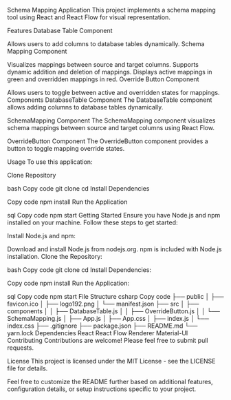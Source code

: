 Schema Mapping Application
This project implements a schema mapping tool using React and React Flow for visual representation.

Features
Database Table Component

Allows users to add columns to database tables dynamically.
Schema Mapping Component

Visualizes mappings between source and target columns.
Supports dynamic addition and deletion of mappings.
Displays active mappings in green and overridden mappings in red.
Override Button Component

Allows users to toggle between active and overridden states for mappings.
Components
DatabaseTable Component
The DatabaseTable component allows adding columns to database tables dynamically.

SchemaMapping Component
The SchemaMapping component visualizes schema mappings between source and target columns using React Flow.

OverrideButton Component
The OverrideButton component provides a button to toggle mapping override states.

Usage
To use this application:

Clone Repository

bash
Copy code
git clone <repository-url>
cd <repository-directory>
Install Dependencies

Copy code
npm install
Run the Application

sql
Copy code
npm start
Getting Started
Ensure you have Node.js and npm installed on your machine. Follow these steps to get started:

Install Node.js and npm:

Download and install Node.js from nodejs.org.
npm is included with Node.js installation.
Clone the Repository:

bash
Copy code
git clone <repository-url>
cd <repository-directory>
Install Dependencies:

Copy code
npm install
Run the Application:

sql
Copy code
npm start
File Structure
csharp
Copy code
├── public
│   ├── favicon.ico
│   ├── logo192.png
│   └── manifest.json
├── src
│   ├── components
│   │   ├── DatabaseTable.js
│   │   ├── OverrideButton.js
│   │   └── SchemaMapping.js
│   ├── App.js
│   ├── App.css
│   ├── index.js
│   └── index.css
├── .gitignore
├── package.json
├── README.md
└── yarn.lock
Dependencies
React
React Flow Renderer
Material-UI
Contributing
Contributions are welcome! Please feel free to submit pull requests.

License
This project is licensed under the MIT License - see the LICENSE file for details.

Feel free to customize the README further based on additional features, configuration details, or setup instructions specific to your project.